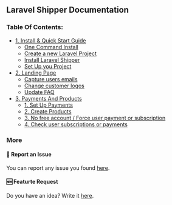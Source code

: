 ## Laravel Shipper Documentation

### Table Of Contents:

- [1. Install & Quick Start Guide](/doc/install.md)
  - [One Command Install](/doc/install.md#1-one-command-install)
  - [Create a new Laravel Project](/doc/install.md#2-create-a-new-laravel-project)
  - [Install Laravel Shipper](/doc/install.md#3-install-laravel-shipper)
  - [Set Up you Project](/doc/install.md#4-set-up-your-project)
- [2. Landing Page](/doc/landing-page.md)
  - [Capture users emails](/doc/landing-page.md#2-capture-emails-of-interested-users)
  - [Change customer logos](/doc/landing-page.md#3-change-logos)
  - [Update FAQ](/doc/landing-page.md#4-update-faq)
- [3. Payments And Products](/doc/payments-and-products.md)
  - [1. Set Up Payments](/doc/payments-and-products.md#1-set-up-payments)
  - [2. Create Products](/doc/payments-and-products.md#2-create-products)
  - [3. No free account / Force user payment or subscription](/doc/payments-and-products.md#3-no-free-account--force-user-payment-or-subscription)
  - [4. Check user subscriptions or payments](/doc/payments-and-products.md#4-check-user-subscriptions-or-payments)

### More
#### 🐛 Report an Issue
You can report any issue you found [here](https://github.com/laravel-shipper/documentation/issues/new?assignees=&labels=&projects=&template=bug_report.md&title=).

#### 🆕 Featurte Request
Do you have an idea? Write it [here](https://github.com/laravel-shipper/documentation/issues/new?assignees=&labels=&projects=&template=feature_request.md&title=).

